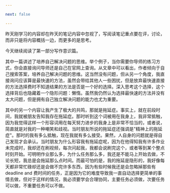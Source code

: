 ```yaml
---

next: false

---
```




<BlogInfo id="1079"/>

昨天刚学习的内容却在昨天的笔记内容中忽视了，写阅读笔记重点要在评，讨论，而非只是将内容概括一边，而更多的是思考。

今天继续阅读了第一部分写作意识篇。

其中一篇讲述了培养自己解决问题的思维。举个例子，当你需要你导师的练习方式，你会直接询问导师还是自己在官网上查询。从文章中可以看出，作者倾向于自己搜索答案，培养自己解决问题的思维。这当然没有问题，但从另一个角度，我直接询问应该算是最快速的方法，虽然会带给其他人一些困扰，但是放弃最快速直接的方法选择费时不知道结果的方法是否是一个好的选择。深入思考这个选择，这个选择背后也隐藏着一个隐形问题：懒惰。虽然我仍然认为选择最快速的方法并没有太大问题，但是拥有自己独立解决问题的能力也尤为重要。

其中的另一个内容让我产生了极大的共鸣，那就是拖延症。事实上，就在前段时间，我就被朋友告知我存在拖延症。那时听到这个词被用在我身上，我非常抵触，因为我觉得这样一个形容词用在每天努力进步的我身上是非常不恰当的，或者说，简直就是对我的一种嘲笑和歧视。当时朋友所说的拖延症还强调是"精神上的拖延症"。那时的我有多么抵触，现在我就有多么接受。果然，人自身的问题就是得自己发现才会承认。当时朋友为什么形容我有拖延症呢，因为在他得知我有许多作业未完成时，我却还在刷视频，每次问起我，我都会说刷完这个，或者等到某个整点时刻开始。可明明作业那么多，为什么任务那么多，我还是不能马上开始去做，不论长短，我总是会拖延那么点时间。而最可怕的是，我的拖延是隐形的，我好像每天都非常忙碌却还是会做不完许多东西，因为有些时候我还是会忽略掉那些有deadline
and
费时间的任务，正是因为它的难度导致我一直自动选择更简单的事情去做，但对于这样的情况，我必须要学会合理协同，主要任务必须做，次要任务可以做，不重要任务可以不做。





<ActionBox />

